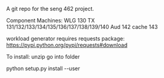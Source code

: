 A git repo for the seng 462 project.

Component Machines:
WLG 130
TX  131/132/133/134/135/136/137/138/139/140
Aud 142
cache 143



workload generator requires requests package:
https://pypi.python.org/pypi/requests#download

To install:
unzip go into folder

python setup.py install --user
